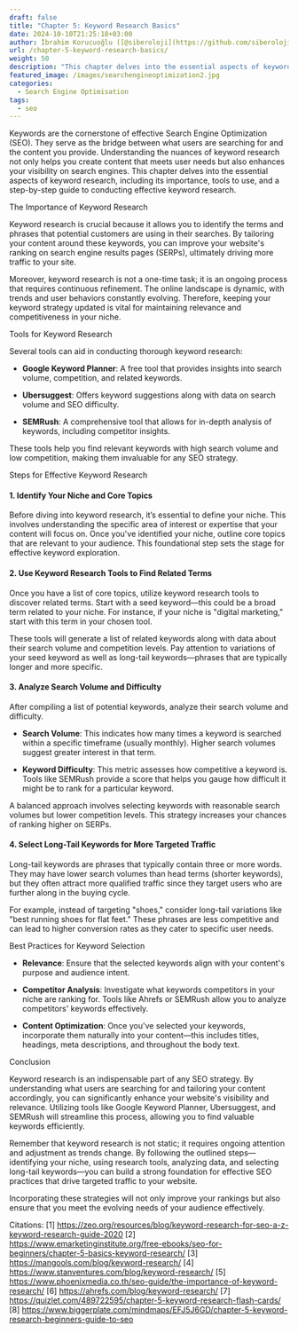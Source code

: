 ```yaml
---
draft: false
title: "Chapter 5: Keyword Research Basics"
date: 2024-10-10T21:25:18+03:00
author: İbrahim Korucuoğlu ([@siberoloji](https://github.com/siberoloji))
url: /chapter-5-keyword-research-basics/
weight: 50
description: "This chapter delves into the essential aspects of keyword research, including its importance, tools to use, and a step-by-step guide to conducting effective keyword research."
featured_image: /images/searchengineoptimization2.jpg
categories:
  - Search Engine Optimisation
tags:
  - seo
---
```



Keywords are the cornerstone of effective Search Engine Optimization (SEO). They serve as the bridge between what users are searching for and the content you provide. Understanding the nuances of keyword research not only helps you create content that meets user needs but also enhances your visibility on search engines. This chapter delves into the essential aspects of keyword research, including its importance, tools to use, and a step-by-step guide to conducting effective keyword research.



The Importance of Keyword Research



Keyword research is crucial because it allows you to identify the terms and phrases that potential customers are using in their searches. By tailoring your content around these keywords, you can improve your website's ranking on search engine results pages (SERPs), ultimately driving more traffic to your site.



Moreover, keyword research is not a one-time task; it is an ongoing process that requires continuous refinement. The online landscape is dynamic, with trends and user behaviors constantly evolving. Therefore, keeping your keyword strategy updated is vital for maintaining relevance and competitiveness in your niche.



Tools for Keyword Research



Several tools can aid in conducting thorough keyword research:


* **Google Keyword Planner**: A free tool that provides insights into search volume, competition, and related keywords.

* **Ubersuggest**: Offers keyword suggestions along with data on search volume and SEO difficulty.

* **SEMRush**: A comprehensive tool that allows for in-depth analysis of keywords, including competitor insights.




These tools help you find relevant keywords with high search volume and low competition, making them invaluable for any SEO strategy.



Steps for Effective Keyword Research


#### 1. Identify Your Niche and Core Topics



Before diving into keyword research, it’s essential to define your niche. This involves understanding the specific area of interest or expertise that your content will focus on. Once you've identified your niche, outline core topics that are relevant to your audience. This foundational step sets the stage for effective keyword exploration.


#### 2. Use Keyword Research Tools to Find Related Terms



Once you have a list of core topics, utilize keyword research tools to discover related terms. Start with a seed keyword—this could be a broad term related to your niche. For instance, if your niche is "digital marketing," start with this term in your chosen tool.



These tools will generate a list of related keywords along with data about their search volume and competition levels. Pay attention to variations of your seed keyword as well as long-tail keywords—phrases that are typically longer and more specific.


#### 3. Analyze Search Volume and Difficulty



After compiling a list of potential keywords, analyze their search volume and difficulty.


* **Search Volume**: This indicates how many times a keyword is searched within a specific timeframe (usually monthly). Higher search volumes suggest greater interest in that term.

* **Keyword Difficulty**: This metric assesses how competitive a keyword is. Tools like SEMRush provide a score that helps you gauge how difficult it might be to rank for a particular keyword.




A balanced approach involves selecting keywords with reasonable search volumes but lower competition levels. This strategy increases your chances of ranking higher on SERPs.


#### 4. Select Long-Tail Keywords for More Targeted Traffic



Long-tail keywords are phrases that typically contain three or more words. They may have lower search volumes than head terms (shorter keywords), but they often attract more qualified traffic since they target users who are further along in the buying cycle.



For example, instead of targeting "shoes," consider long-tail variations like "best running shoes for flat feet." These phrases are less competitive and can lead to higher conversion rates as they cater to specific user needs.



Best Practices for Keyword Selection


* **Relevance**: Ensure that the selected keywords align with your content's purpose and audience intent.

* **Competitor Analysis**: Investigate what keywords competitors in your niche are ranking for. Tools like Ahrefs or SEMRush allow you to analyze competitors' keywords effectively.

* **Content Optimization**: Once you've selected your keywords, incorporate them naturally into your content—this includes titles, headings, meta descriptions, and throughout the body text.




Conclusion



Keyword research is an indispensable part of any SEO strategy. By understanding what users are searching for and tailoring your content accordingly, you can significantly enhance your website's visibility and relevance. Utilizing tools like Google Keyword Planner, Ubersuggest, and SEMRush will streamline this process, allowing you to find valuable keywords efficiently.



Remember that keyword research is not static; it requires ongoing attention and adjustment as trends change. By following the outlined steps—identifying your niche, using research tools, analyzing data, and selecting long-tail keywords—you can build a strong foundation for effective SEO practices that drive targeted traffic to your website.



Incorporating these strategies will not only improve your rankings but also ensure that you meet the evolving needs of your audience effectively.



Citations: [1] https://zeo.org/resources/blog/keyword-research-for-seo-a-z-keyword-research-guide-2020 [2] https://www.emarketinginstitute.org/free-ebooks/seo-for-beginners/chapter-5-basics-keyword-research/ [3] https://mangools.com/blog/keyword-research/ [4] https://www.stanventures.com/blog/keyword-research/ [5] https://www.phoenixmedia.co.th/seo-guide/the-importance-of-keyword-research/ [6] https://ahrefs.com/blog/keyword-research/ [7] https://quizlet.com/489722595/chapter-5-keyword-research-flash-cards/ [8] https://www.biggerplate.com/mindmaps/EFJ5J6GD/chapter-5-keyword-research-beginners-guide-to-seo
